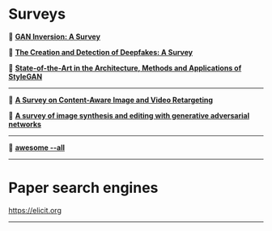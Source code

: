 # Surveys


📄 [**GAN Inversion: A Survey**](https://arxiv.org/abs/2101.05278)  

📄 [**The Creation and Detection of Deepfakes: A Survey**](https://dl.acm.org/doi/abs/10.1145/3425780)  

📄 [**State-of-the-Art in the Architecture, Methods and Applications of StyleGAN**](https://arxiv.org/abs/2202.14020)  

---

📄 [**A Survey on Content-Aware Image and Video Retargeting**](https://dl.acm.org/doi/pdf/10.1145/3231598)  

📄 [**A survey of image synthesis and editing with generative adversarial networks**](https://ieeexplore.ieee.org/document/8195348)  

---

📄 [**awesome --all**](https://github.com/sindresorhus/awesome)  

---

# Paper search engines

https://elicit.org

---
